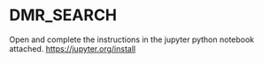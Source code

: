 # DMR_SEARCH

Open and complete the instructions in the jupyter python notebook attached. https://jupyter.org/install
